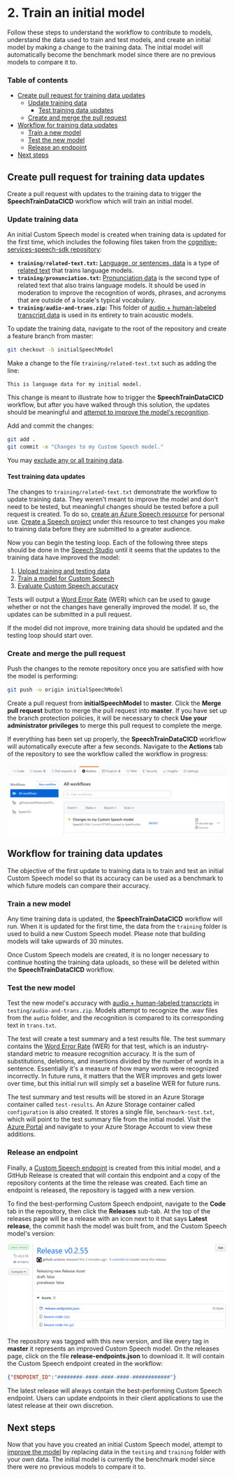 # 2. Train an initial model

Follow these steps to understand the workflow to contribute to models, understand the data used to train and test models, and create an initial model by making a change to the training data. The initial model will automatically become the benchmark model since there are no previous models to compare it to.

### Table of contents

* [Create pull request for training data updates](#Create-pull-request-for-training-data-updates)
    * [Update training data](#Update-training-data)
        * [Test training data updates](#Test-training-data-updates)
    * [Create and merge the pull request](#Create-and-merge-the-pull-request)
* [Workflow for training data updates](#Workflow-for-training-data-updates)
    * [Train a new model](#Train-a-new-model)
    * [Test the new model](#Test-the-new-model)
    * [Release an endpoint](#Release-an-endpoint)
* [Next steps](#Next-steps)

## Create pull request for training data updates

Create a pull request with updates to the training data to trigger the **SpeechTrainDataCICD** workflow which will train an initial model.

### Update training data

An initial Custom Speech model is created when training data is updated for the first time, which includes the following files taken from the [cognitive-services-speech-sdk repository](https://github.com/Azure-Samples/cognitive-services-speech-sdk/tree/master/sampledata/customspeech/en-US):

* **`training/related-text.txt`:** [Language, or sentences, data](https://docs.microsoft.com/en-us/azure/cognitive-services/speech-service/how-to-custom-speech-test-and-train#related-text-data-for-training) is a type of [related text](https://docs.microsoft.com/en-us/azure/cognitive-services/speech-service/how-to-custom-speech-test-and-train#related-text-data-for-training) that trains language models.
* **`training/pronunciation.txt`:** [Pronunciation data](https://docs.microsoft.com/en-us/azure/cognitive-services/speech-service/how-to-custom-speech-test-and-train#guidelines-to-create-a-pronunciation-file) is the second type of related text that also trains language models. It should be used in moderation to improve the recognition of words, phrases, and acronyms that are outside of a locale's typical vocabulary.
* **`training/audio-and-trans.zip`:** This folder of [audio + human-labeled transcript data](https://docs.microsoft.com/en-us/azure/cognitive-services/speech-service/how-to-custom-speech-test-and-train#audio--human-labeled-transcript-data-for-testingtraining) is used in its entirety to train acoustic models.

To update the training data, navigate to the root of the repository and create a feature branch from master:

```bash
git checkout -b initialSpeechModel
```

Make a change to the file `training/related-text.txt` such as adding the line:

```
This is language data for my initial model.
```

This change is meant to illustrate how to trigger the **SpeechTrainDataCICD** workflow, but after you have walked through this solution, the updates should be meaningful and [attempt to improve the model's recognition](https://docs.microsoft.com/en-us/azure/cognitive-services/speech-service/how-to-custom-speech-test-and-train#guidelines-to-create-a-sentences-file).

Add and commit the changes:

```bash
git add .
git commit -m "Changes to my Custom Speech model."
```

You may [exclude any or all training data](4-advanced-customization.md#Exclude-training-data).

#### Test training data updates

The changes to `training/related-text.txt` demonstrate the workflow to update training data. They weren't meant to improve the model and don't need to be tested, but meaningful changes should be tested before a pull request is created. To do so, [create an Azure Speech resource](https://docs.microsoft.com/en-us/azure/cognitive-services/speech-service/get-started#new-resource) for personal use. [Create a Speech project](https://docs.microsoft.com/en-us/azure/cognitive-services/speech-service/how-to-custom-speech#how-to-create-a-project) under this resource to test changes you make to training data before they are submitted to a greater audience.

Now you can begin the testing loop. Each of the following three steps should be done in the [Speech Studio](https://speech.microsoft.com/portal/) until it seems that the updates to the training data have improved the model:

1. [Upload training and testing data](https://docs.microsoft.com/en-us/azure/cognitive-services/speech-service/how-to-custom-speech-test-and-train#upload-data)
2. [Train a model for Custom Speech](https://docs.microsoft.com/en-us/azure/cognitive-services/speech-service/how-to-custom-speech-train-model)
3. [Evaluate Custom Speech accuracy](https://docs.microsoft.com/en-us/azure/cognitive-services/speech-service/how-to-custom-speech-evaluate-data#create-a-test)

Tests will output a [Word Error Rate](https://docs.microsoft.com/en-us/azure/cognitive-services/speech-service/how-to-custom-speech-evaluate-data#what-is-word-error-rate-wer) (WER) which can be used to gauge whether or not the changes have generally improved the model. If so, the updates can be submitted in a pull request.

If the model did not improve, more training data should be updated and the testing loop should start over.

### Create and merge the pull request

Push the changes to the remote repository once you are satisfied with how the model is performing:

```bash
git push -u origin initialSpeechModel
```

Create a pull request from **initialSpeechModel** to **master**. Click the **Merge pull request** button to merge the pull request into **master**. If you have set up the branch protection policies, it will be necessary to check **Use your administrator privileges** to merge this pull request to complete the merge.

If everything has been set up properly, the **SpeechTrainDataCICD** workflow will automatically execute after a few seconds. Navigate to the **Actions** tab of the repository to see the workflow called the workflow in progress:

![Actions tab showing that the workflow is running](../images/WorkflowRunning.png)

## Workflow for training data updates

The objective of the first update to training data is to train and test an initial Custom Speech model so that its accuracy can be used as a benchmark to which future models can compare their accuracy.

### Train a new model

Any time training data is updated, the **SpeechTrainDataCICD** workflow will run. When it is updated for the first time, the data from the `training` folder is used to build a new Custom Speech model. Please note that building models will take upwards of 30 minutes.

Once Custom Speech models are created, it is no longer necessary to continue hosting the training data uploads, so these will be deleted within the **SpeechTrainDataCICD** workflow.

### Test the new model

Test the new model's accuracy with [audio + human-labeled transcripts](https://docs.microsoft.com/en-us/azure/cognitive-services/speech-service/how-to-custom-speech-test-and-train#audio--human-labeled-transcript-data-for-testingtraining) in `testing/audio-and-trans.zip`. Models attempt to recognize the .wav files from the `audio` folder, and the recognition is compared to its corresponding text in `trans.txt`.

The test will create a test summary and a test results file. The test summary contains the [Word Error Rate](https://docs.microsoft.com/en-us/azure/cognitive-services/speech-service/how-to-custom-speech-evaluate-data#what-is-word-error-rate-wer) (WER) for that test, which is an industry-standard metric to measure recognition accuracy. It is the sum of substitutions, deletions, and insertions divided by the number of words in a sentence. Essentially it's a measure of how many words were recognized incorrectly. In future runs, it matters that the WER improves and gets lower over time, but this initial run will simply set a baseline WER for future runs.

The test summary and test results will be stored in an Azure Storage container called `test-results`. An Azure Storage container called `configuration` is also created. It stores a single file, `benchmark-test.txt`, which will point to the test summary file from the initial model. Visit the [Azure Portal](https://ms.portal.azure.com/#home) and navigate to your Azure Storage Account to view these additions.

### Release an endpoint

Finally, a [Custom Speech endpoint](https://docs.microsoft.com/en-us/azure/cognitive-services/speech-service/how-to-custom-speech-deploy-model) is created from this initial model, and a GitHub Release is created that will contain this endpoint and a copy of the repository contents at the time the release was created. Each time an endpoint is released, the repository is tagged with a new version.

To find the best-performing Custom Speech endpoint, navigate to the **Code** tab in the repository, then click the **Releases** sub-tab. At the top of the releases page will be a release with an icon next to it that says **Latest release**, the commit hash the model was built from, and the Custom Speech model's version:

![Latest Release](../images/LatestRelease.png)

The repository was tagged with this new version, and like every tag in **master** it represents an improved Custom Speech model. On the releases page, click on the file **release-endpoints.json** to download it. It will contain the Custom Speech endpoint created in the workflow:

```json
{"ENDPOINT_ID":"########-####-####-####-############"}
```

The latest release will always contain the best-performing Custom Speech endpoint. Users can update endpoints in their client applications to use the latest release at their own discretion.

## Next steps

Now that you have you created an initial Custom Speech model, attempt to [improve the model](./3-improve-the-model.md) by replacing data in the `testing` and `training` folder with your own data. The initial model is currently the benchmark model since there were no previous models to compare it to.
